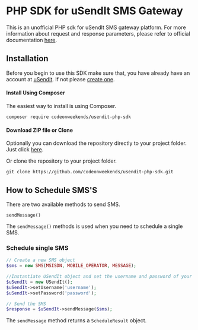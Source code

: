 # PHP SDK for uSendIt SMS Gateway

This is an unofficial PHP sdk for uSendIt SMS gateway platform.
For more information about request and response parameters, please refer to official documentation  [here](https://usendit.co.mz/apiusendit).

## Installation

Before you begin to use this SDK make sure that, you have already have an account at [uSendIt](https://usendit.co.mz).
If not please [create one](https://usendit.co.mz/criarconta).

#### Install Using Composer

The easiest way to install is using Composer.

```
composer require codeonweekends/usendit-php-sdk
```

#### Download ZIP file or Clone

Optionally you can download the repository directly to your project folder. Just click [here](https://github.com/codeonweekends/usendit-php-sdk/archive/master.zip).

Or clone the repository to your project folder.

```
git clone https://github.com/codeonweekends/usendit-php-sdk.git
```

## How to Schedule SMS'S
There are two available methods to send SMS.

```
sendMessage()
```
The ```sendMessage()``` methods is used when you need to schedule a single SMS.

### Schedule single SMS

```php
// Create a new SMS object
$sms = new SMS(MSISDN, MOBILE_OPERATOR, MESSAGE);

//Instantiate USendIt object and set the username and password of your uSendIt account.
$uSendIt = new USendIt();
$uSendIt->setUsername('username');
$uSendIt->setPassword('password');

// Send the SMS
$response = $uSendIt->sendMessage($sms);
```

The ```sendMessage``` method returns a ```ScheduleResult``` object.